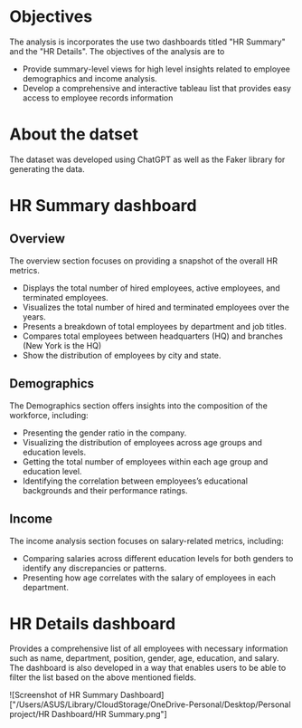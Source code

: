 # Objectives <br>
The analysis is incorporates the use two dashboards titled "HR Summary" and the "HR Details". 
The objectives of the analysis are to 
- Provide summary-level views for high level insights related to employee demographics and income analysis.
- Develop a comprehensive and interactive tableau list that provides easy access to employee records information

# About the datset <br>
The dataset was developed using ChatGPT as well as the Faker library for generating the data.

# HR Summary dashboard <br>
## Overview
The overview section focuses on providing a snapshot of the overall HR metrics.
- Displays the total number of hired employees, active employees, and terminated employees.
- Visualizes the total number of hired and terminated employees over the years.
- Presents a breakdown of total employees by department and job titles.
- Compares total employees between headquarters (HQ) and branches (New York is the HQ)
- Show the distribution of employees by city and state.

## Demographics
The Demographics section offers insights into the composition of the workforce, including:
- Presenting the gender ratio in the company.
- Visualizing the distribution of employees across age groups and education levels.
- Getting the total number of employees within each age group and education level.
- Identifying the correlation between employees’s educational backgrounds and their performance ratings.

## Income
The income analysis section focuses on salary-related metrics, including:
- Comparing salaries across different education levels for both genders to identify any discrepancies or patterns.
- Presenting how age correlates with the salary of employees in each department.

# HR Details dashboard <br>
Provides a comprehensive list of all employees with necessary information such as name, department, position, gender, age, education, and salary. The dashboard is also developed in a way that enables users to be able to filter the list based on the above mentioned fields.

![Screenshot of HR Summary Dashboard]["/Users/ASUS/Library/CloudStorage/OneDrive-Personal/Desktop/Personal project/HR Dashboard/HR Summary.png"]


